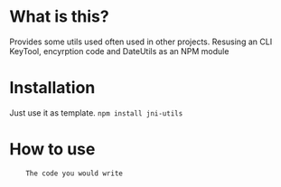 # What is this?

Provides some utils used often used in other projects.
Resusing an CLI KeyTool, encyrption code and DateUtils as an NPM module

# Installation
Just use it as template.
`npm install jni-utils`

# How to use
```
    The code you would write
```